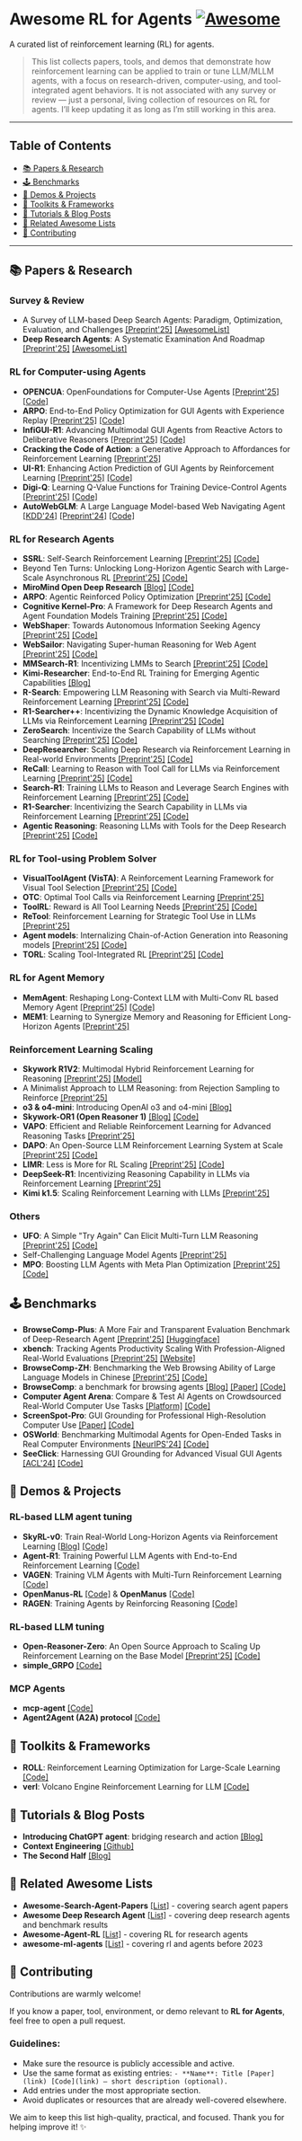 # Awesome RL for Agents [![Awesome](https://awesome.re/badge.svg)](https://awesome.re)

A curated list of reinforcement learning (RL) for agents.

> This list collects papers, tools, and demos that demonstrate how reinforcement learning can be applied to train or tune LLM/MLLM agents, with a focus on research-driven, computer-using, and tool-integrated agent behaviors. It is not associated with any survey or review — just a personal, living collection of resources on RL for agents. I’ll keep updating it as long as I’m still working in this area.
---

## Table of Contents

- [📚 Papers & Research](#-papers--research)
- [🕹️ Benchmarks](#-benchmarks)
- [🧪 Demos & Projects](#-demos--projects)
- [🧰 Toolkits & Frameworks](#-toolkits--frameworks)
- [📄 Tutorials & Blog Posts](#-tutorials--blog-posts)
- [🔗 Related Awesome Lists](#-related-awesome-lists)
- [🤝 Contributing](#-contributing)

---

## 📚 Papers & Research
### Survey & Review
- A Survey of LLM-based Deep Search Agents: Paradigm, Optimization, Evaluation, and Challenges [[Preprint'25]](https://arxiv.org/abs/2508.05668) [[AwesomeList]](https://github.com/YunjiaXi/Awesome-Search-Agent-Papers)
- **Deep Research Agents**: A Systematic Examination And Roadmap [[Preprint'25]](https://arxiv.org/abs/2506.18096) [[AwesomeList]](https://github.com/ai-agents-2030/awesome-deep-research-agent)

### RL for Computer-using Agents
- **OPENCUA**: OpenFoundations for Computer-Use Agents [[Preprint'25]](https://arxiv.org/abs/2508.09123) [[Code]](https://github.com/xlang-ai/OpenCUA)
- **ARPO**: End-to-End Policy Optimization for GUI Agents with Experience Replay [[Preprint'25]](https://arxiv.org/abs/2505.16282) [[Code]](https://github.com/dvlab-research/ARPO)
- **InfiGUI-R1**: Advancing Multimodal GUI Agents from Reactive Actors to Deliberative Reasoners [[Preprint'25]](https://arxiv.org/abs/2504.14239) [[Code]](https://github.com/Reallm-Labs/InfiGUI-R1)
- **Cracking the Code of Action**: a Generative Approach to Affordances for Reinforcement Learning [[Preprint'25]](https://arxiv.org/abs/2504.17282)
- **UI-R1**: Enhancing Action Prediction of GUI Agents by Reinforcement Learning [[Preprint'25]](https://arxiv.org/abs//2503.21620) [[Code]](https://github.com/lll6gg/UI-R1)
- **Digi-Q**: Learning Q-Value Functions for Training Device-Control Agents [[Preprint'25]](https://arxiv.org/abs/2502.15760) [[Code]](https://github.com/DigiRL-agent/digiq)
- **AutoWebGLM**: A Large Language Model-based Web Navigating Agent [[KDD'24]](https://dl.acm.org/doi/10.1145/3637528.3671620) [[Preprint'24]](https://arxiv.org/abs/2404.03648) [[Code]](https://github.com/THUDM/AutoWebGLM)

### RL for Research Agents
- **SSRL**: Self-Search Reinforcement Learning [[Preprint'25]](https://arxiv.org/abs/2508.10874) [[Code]](https://github.com/TsinghuaC3I/SSRL)
- Beyond Ten Turns: Unlocking Long-Horizon Agentic Search with Large-Scale Asynchronous RL [[Preprint'25]](https://arxiv.org/abs/2508.07976v2) [[Code]](https://github.com/inclusionAI/ASearcher)
- **MiroMind Open Deep Research** [[Blog]](https://miromind.ai/blog/miromind-open-deep-research) [[Code]](https://github.com/MiroMindAI)
- **ARPO**: Agentic Reinforced Policy Optimization [[Preprint'25]](https://arxiv.org/abs/2507.19849) [[Code]](https://github.com/dongguanting/ARPO)
- **Cognitive Kernel-Pro**: A Framework for Deep Research Agents and Agent Foundation Models Training [[Preprint'25]](https://arxiv.org/abs/2508.00414) [[Code]](https://github.com/Tencent/CognitiveKernel-Pro)
- **WebShaper**: Towards Autonomous Information Seeking Agency [[Preprint'25]](https://arxiv.org/abs/2507.15061) [[Code]](https://github.com/Alibaba-NLP/WebAgent)
- **WebSailor**: Navigating Super-human Reasoning for Web Agent [[Preprint'25]](https://arxiv.org/abs/2507.02592) [[Code]](https://github.com/Alibaba-NLP/WebAgent)
- **MMSearch-R1**: Incentivizing LMMs to Search [[Preprint'25]](https://arxiv.org/abs/2506.20670) [[Code]](https://github.com/EvolvingLMMs-Lab/multimodal-search-r1)
- **Kimi-Researcher**: End-to-End RL Training for Emerging Agentic Capabilities [[Blog]](https://moonshotai.github.io/Kimi-Researcher/)
- **R-Search**: Empowering LLM Reasoning with Search via Multi-Reward Reinforcement Learning [[Preprint'25]](https://arxiv.org/abs/2506.04185) [[Code]](https://github.com/QingFei1/R-Search)
- **R1-Searcher++**: Incentivizing the Dynamic Knowledge Acquisition of LLMs via Reinforcement Learning [[Preprint'25]](https://arxiv.org/abs/2505.17005) [[Code]](https://github.com/RUCAIBox/R1-Searcher-plus)
- **ZeroSearch**: Incentivize the Search Capability of LLMs without Searching [[Preprint'25]](https://arxiv.org/abs/2505.04588) [[Code]](https://github.com/Alibaba-nlp/ZeroSearch)
- **DeepResearcher**: Scaling Deep Research via Reinforcement Learning in Real-world Environments [[Preprint'25]](https://arxiv.org/abs/2504.03160) [[Code]](https://github.com/GAIR-NLP/DeepResearcher)
- **ReCall**: Learning to Reason with Tool Call for LLMs via Reinforcement Learning [[Preprint'25]](https://arxiv.org/abs/2503.19470) [[Code]](https://github.com/Agent-RL/ReCall)
- **Search-R1**: Training LLMs to Reason and Leverage Search Engines with Reinforcement Learning [[Preprint'25]](https://arxiv.org/abs/2503.09516) [[Code]](https://github.com/petergriffinjin/search-r1)
- **R1-Searcher**: Incentivizing the Search Capability in LLMs via Reinforcement Learning [[Preprint'25]](https://arxiv.org/abs/2503.05592) [[Code]](https://github.com/RUCAIBox/R1-Searcher)
- **Agentic Reasoning**: Reasoning LLMs with Tools for the Deep Research [[Preprint'25]](https://arxiv.org/abs/2502.04644) [[Code]](https://github.com/theworldofagents/Agentic-Reasoning)

### RL for Tool-using Problem Solver
- **VisualToolAgent (VisTA)**: A Reinforcement Learning Framework for Visual Tool Selection [[Preprint'25]](https://arxiv.org/abs/2505.20289) [[Code]](https://github.com/OoDBag/VisTA)
- **OTC**: Optimal Tool Calls via Reinforcement Learning [[Preprint'25]](https://arxiv.org/abs/2504.14870)
- **ToolRL**: Reward is All Tool Learning Needs [[Preprint'25]](https://arxiv.org/abs/2504.13958) [[Code]](https://github.com/qiancheng0/ToolRL)
- **ReTool**: Reinforcement Learning for Strategic Tool Use in LLMs [[Preprint'25]](https://arxiv.org/abs/2504.11536)
- **Agent models**: Internalizing Chain-of-Action Generation into Reasoning models [[Preprint'25]](https://arxiv.org/abs/2503.06580) [[Code]](https://github.com/ADaM-BJTU/AutoCoA)
- **TORL**: Scaling Tool-Integrated RL [[Preprint'25]](https://arxiv.org/pdf/2503.23383) [[Code]](https://github.com/GAIR-NLP/ToRL)

### RL for Agent Memory
- **MemAgent**: Reshaping Long-Context LLM with Multi-Conv RL based Memory Agent [[Preprint'25]](https://arxiv.org/abs/2507.02259) [[Code]](https://github.com/BytedTsinghua-SIA/MemAgent)
- **MEM1**: Learning to Synergize Memory and Reasoning for Efficient Long-Horizon Agents [[Preprint'25]](https://arxiv.org/abs/2506.15841)

### Reinforcement Learning Scaling
- **Skywork R1V2**: Multimodal Hybrid Reinforcement Learning for Reasoning [[Preprint'25]](https://arxiv.org/abs/2504.16656) [[Model]](https://huggingface.co/Skywork/Skywork-R1V2-38B)
- A Minimalist Approach to LLM Reasoning: from Rejection Sampling to Reinforce [[Preprint'25]](https://arxiv.org/abs/2504.11343)
- **o3 & o4-mini**: Introducing OpenAI o3 and o4-mini [[Blog]](https://openai.com/index/introducing-o3-and-o4-mini/)
- **Skywork-OR1 (Open Reasoner 1)** [[Blog]](https://capricious-hydrogen-41c.notion.site/Skywork-Open-Reaonser-Series-1d0bc9ae823a80459b46c149e4f51680) [[Code]](https://github.com/SkyworkAI/Skywork-OR1)
- **VAPO**: Efficient and Reliable Reinforcement Learning for Advanced Reasoning Tasks [[Preprint'25]](https://arxiv.org/abs/2504.05118)
- **DAPO**: An Open-Source LLM Reinforcement Learning System at Scale [[Preprint'25]](https://arxiv.org/abs/2503.14476v1) [[Code]](https://github.com/BytedTsinghua-SIA/DAPO)
- **LIMR**: Less is More for RL Scaling [[Preprint'25]](https://arxiv.org/abs/2502.11886) [[Code]](https://github.com/GAIR-NLP/LIMR)
- **DeepSeek-R1**: Incentivizing Reasoning Capability in LLMs via Reinforcement Learning [[Preprint'25]](https://arxiv.org/abs/2501.12948)
- **Kimi k1.5**: Scaling Reinforcement Learning with LLMs [[Preprint'25]](https://arxiv.org/abs/2501.12599)

### Others
- **UFO**: A Simple "Try Again" Can Elicit Multi-Turn LLM Reasoning [[Preprint'25]](https://arxiv.org/abs/2507.14295) [[Code]](https://github.com/lichengliu03/unary-feedback)
- Self-Challenging Language Model Agents [[Preprint'25]](https://arxiv.org/abs/2506.01716v1)
- **MPO**: Boosting LLM Agents with Meta Plan Optimization [[Preprint'25]](https://arxiv.org/abs/2503.02682) [[Code]](https://github.com/WeiminXiong/MPO)

## 🕹 Benchmarks
- **BrowseComp-Plus**: A More Fair and Transparent Evaluation Benchmark of Deep-Research Agent [[Preprint'25]](https://arxiv.org/abs/2508.06600v1) [[Huggingface]](https://huggingface.co/datasets/Tevatron/browsecomp-plus)
- **xbench**: Tracking Agents Productivity Scaling With Profession-Aligned Real-World Evaluations [[Preprint'25]](https://arxiv.org/abs/2506.13651) [[Website]](https://xbench.org/)
- **BrowseComp-ZH**: Benchmarking the Web Browsing Ability of Large Language Models in Chinese [[Preprint'25]](https://arxiv.org/abs/2504.19314) [[Code]](https://github.com/PALIN2018/BrowseComp-ZH)
- **BrowseComp**: a benchmark for browsing agents [[Blog]](https://openai.com/index/browsecomp/) [[Paper]](https://cdn.openai.com/pdf/5e10f4ab-d6f7-442e-9508-59515c65e35d/browsecomp.pdf) [[Code]](https://github.com/openai/simple-evals)
- **Computer Agent Arena**: Compare & Test AI Agents on Crowdsourced Real-World Computer Use Tasks [[Platform]](https://arena.xlang.ai/) [[Code]](https://github.com/xlang-ai/computer-agent-arena)
- **ScreenSpot-Pro**: GUI Grounding for Professional High-Resolution Computer Use [[Paper]](https://likaixin2000.github.io/papers/ScreenSpot_Pro.pdf) [[Code]](https://github.com/likaixin2000/ScreenSpot-Pro-GUI-Grounding)
- **OSWorld**: Benchmarking Multimodal Agents for Open-Ended Tasks in Real Computer Environments [[NeurIPS'24]](https://proceedings.neurips.cc/paper_files/paper/2024/hash/5d413e48f84dc61244b6be550f1cd8f5-Abstract-Datasets_and_Benchmarks_Track.html) [[Code]](https://github.com/xlang-ai/OSWorld)
- **SeeClick**: Harnessing GUI Grounding for Advanced Visual GUI Agents [[ACL'24]](https://aclanthology.org/2024.acl-long.505.pdf) [[Code]](https://github.com/njucckevin/SeeClick)

## 🧪 Demos & Projects

### RL-based LLM agent tuning
- **SkyRL-v0**: Train Real-World Long-Horizon Agents via Reinforcement Learning [[Blog]](https://novasky-ai.notion.site/skyrl-v0) [[Code]](https://github.com/NovaSky-AI/SkyRL)
- **Agent-R1**: Training Powerful LLM Agents with End-to-End Reinforcement Learning [[Code]](https://github.com/0russwest0/Agent-R1)
- **VAGEN**: Training VLM Agents with Multi-Turn Reinforcement Learning [[Code]](https://github.com/RAGEN-AI/vagen)
- **OpenManus-RL** [[Code]](https://github.com/OpenManus/OpenManus-RL) & **OpenManus** [[Code]](https://github.com/mannaandpoem/OpenManus)
- **RAGEN**: Training Agents by Reinforcing Reasoning [[Code]](https://github.com/ZihanWang314/ragen)

### RL-based LLM tuning
- **Open-Reasoner-Zero**: An Open Source Approach to Scaling Up Reinforcement Learning on the Base Model [[Preprint'25]](https://arxiv.org/abs/2503.24290) [[Code]](https://github.com/Open-Reasoner-Zero/Open-Reasoner-Zero)
- **simple_GRPO** [[Code]](https://github.com/lsdefine/simple_GRPO)

### MCP Agents
- **mcp-agent** [[Code]](https://github.com/lastmile-ai/mcp-agent)
- **Agent2Agent (A2A) protocol** [[Code]](https://github.com/google/A2A)

## 🧰 Toolkits & Frameworks
- **ROLL**: Reinforcement Learning Optimization for Large-Scale Learning [[Code]](https://github.com/alibaba/ROLL)
- **verl**: Volcano Engine Reinforcement Learning for LLM [[Code]](https://github.com/volcengine/verl)

## 📄 Tutorials & Blog Posts
- **Introducing ChatGPT agent**: bridging research and action [[Blog]](https://openai.com/index/introducing-chatgpt-agent/)
- **Context Engineering** [[Github]](https://github.com/davidkimai/Context-Engineering)
- **The Second Half** [[Blog]](https://ysymyth.github.io/The-Second-Half/)

## 🔗 Related Awesome Lists
- **Awesome-Search-Agent-Papers** [[List]](https://github.com/YunjiaXi/Awesome-Search-Agent-Papers) - covering search agent papers
- **Awesome Deep Research Agent** [[List]](https://github.com/ai-agents-2030/awesome-deep-research-agent) - covering deep research agents and benchmark results
- **Awesome-Agent-RL** [[List]](https://github.com/0russwest0/Awesome-Agent-RL) - covering RL for research agents
- **awesome-ml-agents** [[List]](https://github.com/tokarev-i-v/awesome-llm-rl-agents) - covering rl and agents before 2023

## 🤝 Contributing

Contributions are warmly welcome!

If you know a paper, tool, environment, or demo relevant to **RL for Agents**, feel free to open a pull request.

### Guidelines:
- Make sure the resource is publicly accessible and active.
- Use the same format as existing entries: `- **Name**: Title [Paper](link) [Code](link) – short description (optional).`
- Add entries under the most appropriate section.
- Avoid duplicates or resources that are already well-covered elsewhere.

We aim to keep this list high-quality, practical, and focused. Thank you for helping improve it! ✨

